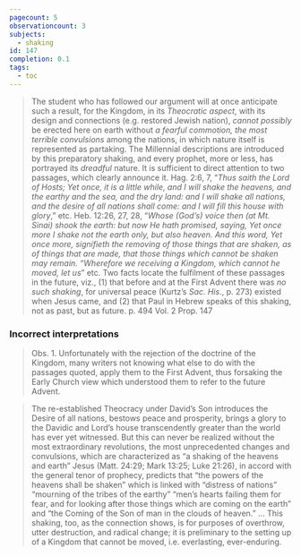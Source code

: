```yaml
---
pagecount: 5
observationcount: 3
subjects:
  - shaking
id: 147
completion: 0.1
tags:
  - toc
---
```

>The student who has followed our argument will at once anticipate such a result, for the Kingdom, in its *Theocratic aspect*, with its design and connections (e.g. restored Jewish nation), *cannot possibly* be erected here on earth without *a fearful commotion, the most terrible convulsions* among the nations, in which nature itself is represented as partaking. The Millennial descriptions are introduced by this preparatory shaking, and every prophet, more or less, has portrayed its *dreadful* nature. It is sufficient to direct attention to two passages, which clearly announce it. Hag. 2:6, 7, “*Thus saith the Lord of Hosts; Yet once, it is a little while, and I will shake the heavens, and the earthy and the sea, and the dry land: and I will shake all nations, and the desire of all nations shall come: and I will fill this house with glory*,” etc. Heb. 12:26, 27, 28, “*Whose (God’s) voice then (at Mt. Sinai) shook the earth: but now He hath promised, saying, Yet once more I shake not the earth only, but also heaven. And this word, Yet once more, signifieth the removing of those things that are shaken, as of things that are made, that those things which cannot be shaken may remain. “Wherefore we receiving a Kingdom, which cannot he moved, let us*” etc. Two facts locate the fulfilment of these passages in the future, viz., (1) that before and at the First Advent there was *no such shaking*, for universal peace (Kurtz’s *Sac. His*., p. 273) existed when Jesus came, and (2) that Paul in Hebrew speaks of this shaking, not as past, but as future.
>p. 494 Vol. 2 Prop. 147
### Incorrect interpretations
>Obs. 1. Unfortunately with the rejection of the doctrine of the Kingdom, many writers not knowing what else to do with the passages quoted, apply them to the First Advent, thus forsaking the Early Church view which understood them to refer to the future Advent.

>The re-established Theocracy under David’s Son introduces the Desire of all nations, bestows peace and prosperity, brings a glory to the Davidic and Lord’s house transcendently greater than the world has ever yet witnessed. But this can never be realized without the most extraordinary revolutions, the most unprecedented changes and convulsions, which are characterized as “a shaking of the heavens and earth” Jesus (Matt. 24:29; Mark 13:25; Luke 21:26), in accord with the general tenor of prophecy, predicts that “the powers of the heavens shall be shaken” which is linked with “distress of nations” “mourning of the tribes of the earthy” “men’s hearts failing them for fear, and for looking after those things which are coming on the earth” and “the Coming of the Son of man in the clouds of heaven.”
>...
>This shaking, too, as the connection shows, is for purposes of overthrow, utter destruction, and radical change; it is preliminary to the setting up of a Kingdom that cannot be moved, i.e. everlasting, ever-enduring.